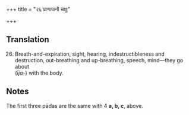 +++
title = "२६ प्राणापानौ चक्षुः"

+++
## Translation
26. Breath-and-expiration, sight, hearing, indestructibleness and  
destruction, out-breathing and up-breathing, speech, mind—they go about  
(*īja-*) with the body.

## Notes
The first three pādas are the same with 4 **a, b, c**, above.
